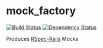 mock_factory
============

[![Build Status](https://secure.travis-ci.org/brundage/mock_factory.png)](http://travis-ci.org/brundage/mock_factory)
[![Dependency Status](https://gemnasium.com/brundage/mock_factory.png)](https://gemnasium.com/brundage/mock_factory)

Produces [RSpec-Rails](https://github.com/rspec/rspec-rails/#readme) Mocks
